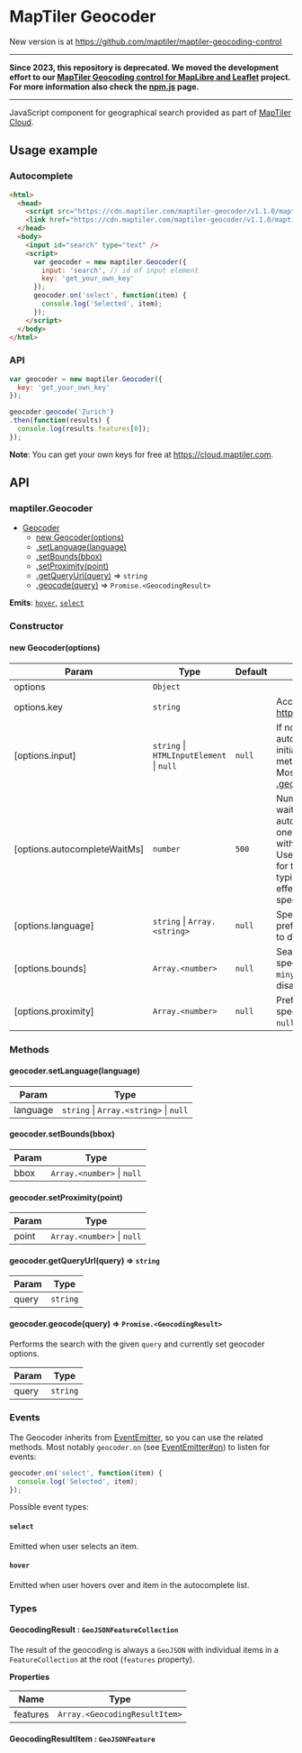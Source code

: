 # MapTiler Geocoder

New version is at https://github.com/maptiler/maptiler-geocoding-control

---

**Since 2023, this repository is deprecated. We moved the development effort to
our [MapTiler Geocoding control for MapLibre and Leaflet](https://github.com/maptiler/maptiler-geocoding-control) project.
For more information also check the
[npm.js](https://www.npmjs.com/package/@maptiler/geocoding-control) page.**

---


JavaScript component for geographical search provided as part of [MapTiler Cloud](https://www.maptiler.com/cloud).

## Usage example

### Autocomplete

```html
<html>
  <head>
    <script src="https://cdn.maptiler.com/maptiler-geocoder/v1.1.0/maptiler-geocoder.js"></script>
    <link href="https://cdn.maptiler.com/maptiler-geocoder/v1.1.0/maptiler-geocoder.css" rel="stylesheet" />
  </head>
  <body>
    <input id="search" type="text" />
    <script>
      var geocoder = new maptiler.Geocoder({
        input: 'search', // id of input element
        key: 'get_your_own_key'
      });
      geocoder.on('select', function(item) {
        console.log('Selected', item);
      });
    </script>
  </body>
</html>
```

### API

```js
var geocoder = new maptiler.Geocoder({
  key: 'get_your_own_key'
});

geocoder.geocode('Zurich')
.then(function(results) {
  console.log(results.features[0]);
});
```

**Note**: You can get your own keys for free at https://cloud.maptiler.com.

## API

### maptiler.Geocoder

* [Geocoder](#module_maptiler.Geocoder)
    * [new Geocoder(options)](#new_module_maptiler.Geocoder_new)
    * [.setLanguage(language)](#module_maptiler.Geocoder+setLanguage)
    * [.setBounds(bbox)](#module_maptiler.Geocoder+setBounds)
    * [.setProximity(point)](#module_maptiler.Geocoder+setProximity)
    * [.getQueryUrl(query)](#module_maptiler.Geocoder+getQueryUrl) ⇒ `string`
    * [.geocode(query)](#module_maptiler.Geocoder+geocode) ⇒ `Promise.<GeocodingResult>`

**Emits**: [`hover`](#Geocoder+event_hover), [`select`](#Geocoder+event_select)

### Constructor

<a name="new_module_maptiler.Geocoder_new"></a>

#### new Geocoder(options)

| Param | Type | Default | Description |
| --- | --- | --- | --- |
| options | `Object` |  | |
| options.key | `string` | | Access key from https://cloud.maptiler.com/ |
| [options.input] | `string` \| `HTMLInputElement` \| `null` | `null` | If no input is provided, the autocomplete will not be initiated, but the rest of the methods can still be used. Most notably [.geocode(query)](#module_maptiler.Geocoder+geocode). |
| [options.autocompleteWaitMs] | `number` | `500` | Number of milliseconds to wait before autocompleting. At most one request will be sent within this timeframe. Useful if you want to wait for the user to finish typing. Does not have any effect if `input` is not specified. |
| [options.language] | `string` \| `Array.<string>` | `null` | Specifies language preference e.g. `en,de`, `null` to disable. |
| [options.bounds] | `Array.<number>` | `null` | Search only within the specified bounds `[minx, miny, maxx, maxy]`, `null` to disable. |
| [options.proximity] | `Array.<number>` | `null` | Prefer results closer to the specified point `[lon, lat]`, `null` to disable. |

### Methods
<a name="module_maptiler.Geocoder+setLanguage"></a>

#### geocoder.setLanguage(language)

| Param | Type |
| --- | --- |
| language | `string` \| `Array.<string>` \| `null` |

<a name="module_maptiler.Geocoder+setBounds"></a>

#### geocoder.setBounds(bbox)

| Param | Type |
| --- | --- |
| bbox | `Array.<number>` \| `null` |

<a name="module_maptiler.Geocoder+setProximity"></a>

#### geocoder.setProximity(point)

| Param | Type |
| --- | --- |
| point | `Array.<number>` \| `null` |

<a name="module_maptiler.Geocoder+getQueryUrl"></a>

#### geocoder.getQueryUrl(query) ⇒ `string`

| Param | Type |
| --- | --- |
| query | `string` |

<a name="module_maptiler.Geocoder+geocode"></a>

#### geocoder.geocode(query) ⇒ `Promise.<GeocodingResult>`

Performs the search with the given `query` and currently set geocoder options.

| Param | Type |
| --- | --- |
| query | `string` |

### Events

The Geocoder inherits from [EventEmitter](https://nodejs.org/api/events.html#events_class_eventemitter), so you can use the related methods. Most notably `geocoder.on` (see [EventEmitter#on](https://nodejs.org/api/events.html#events_emitter_on_eventname_listener)) to listen for events:

```js
geocoder.on('select', function(item) {
  console.log('Selected', item);
});
```

Possible event types:

<a name="Geocoder+event_select"></a>

#### `select`
Emitted when user selects an item.

<a name="Geocoder+event_hover"></a>

#### `hover`
Emitted when user hovers over and item in the autocomplete list.

### Types

#### GeocodingResult : `GeoJSONFeatureCollection`

The result of the geocoding is always a `GeoJSON` with individual items in a `FeatureCollection` at the root (`features` property).

**Properties**

| Name | Type |
| --- | --- |
| features | `Array.<GeocodingResultItem>` |

#### GeocodingResultItem : `GeoJSONFeature`
